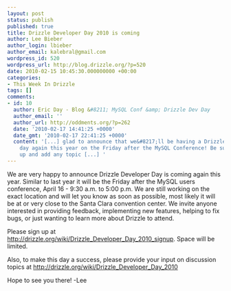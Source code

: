 ```yaml
---
layout: post
status: publish
published: true
title: Drizzle Developer Day 2010 is coming
author: Lee Bieber
author_login: lbieber
author_email: kalebral@gmail.com
wordpress_id: 520
wordpress_url: http://blog.drizzle.org/?p=520
date: 2010-02-15 10:45:30.000000000 +00:00
categories:
- This Week In Drizzle
tags: []
comments:
- id: 10
  author: Eric Day - Blog &#8211; MySQL Conf &amp; Drizzle Dev Day
  author_email: ''
  author_url: http://oddments.org/?p=262
  date: '2010-02-17 14:41:25 +0000'
  date_gmt: '2010-02-17 22:41:25 +0000'
  content: '[...] glad to announce that we&#8217;ll be having a Drizzle developer
    day again this year on the Friday after the MySQL Conference! Be sure to sign
    up and add any topic [...] '
---
```

We are very happy to announce Drizzle Developer Day is coming again this year. Similar to last year it will be the Friday after the MySQL users conference, April 16 - 9:30 a.m. to 5:00 p.m.  We are still working on the exact location and will let you know as soon as possible, most likely it will be at or very close to the Santa Clara convention center.  We invite anyone interested in providing feedback, implementing new features, helping to fix bugs, or just wanting to learn more about Drizzle to attend.  

Please sign up at   <a href="http://drizzle.org/wiki/Drizzle_Developer_Day_2010_signup" target="_blank">http://drizzle.org/wiki/Drizzle_Developer_Day_2010_signup</a>. Space will be limited. 

Also, to make this day a success, please provide your input on discussion topics at <a href="http://drizzle.org/wiki/Drizzle_Developer_Day_2010" target="_blank">http://drizzle.org/wiki/Drizzle_Developer_Day_2010</a>

Hope to see you there!
-Lee
